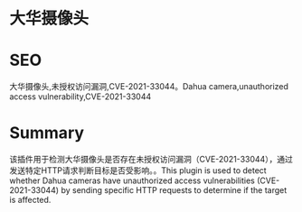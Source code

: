# 大华摄像头
# SEO
大华摄像头,未授权访问漏洞,CVE-2021-33044。Dahua camera,unauthorized access vulnerability,CVE-2021-33044
# Summary
该插件用于检测大华摄像头是否存在未授权访问漏洞（CVE-2021-33044），通过发送特定HTTP请求判断目标是否受影响。。This plugin is used to detect whether Dahua cameras have unauthorized access vulnerabilities (CVE-2021-33044) by sending specific HTTP requests to determine if the target is affected.
